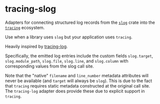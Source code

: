 # tracing-slog

Adapters for connecting structured log records from the [`slog`](https://github.com/slog-rs/slog) crate
into the [`tracing`](https://github.com/tokio-rs/tracing) ecosystem.

Use when a library uses `slog` but your application uses `tracing`.

Heavily inspired by [tracing-log](https://github.com/tokio-rs/tracing/tree/60c60bef62972e447414a748a95b31ff9027165b/tracing-log).

Specifically, the emitted log entries include the custom fields `slog.target`, `slog.module_path`, `slog.file`, `slog.line`, and `slog.column` with corresponding values from the slog call site.

Note that the "native" `filename` and `line_number` metadata attributes will never be available (and `target` will always be `slog`). This is due to the fact that `tracing` requires static metadata constructed at the original call site. The `tracing-log` adapter does provide these due to explicit support in `tracing`.
